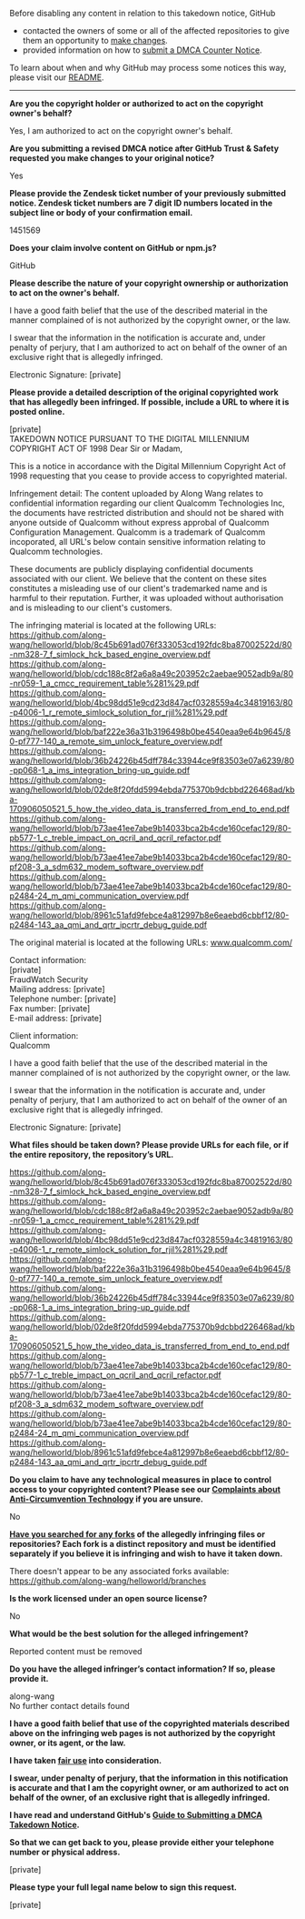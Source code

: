 Before disabling any content in relation to this takedown notice, GitHub
- contacted the owners of some or all of the affected repositories to give them an opportunity to [make changes](https://docs.github.com/en/github/site-policy/dmca-takedown-policy#a-how-does-this-actually-work).
- provided information on how to [submit a DMCA Counter Notice](https://docs.github.com/en/articles/guide-to-submitting-a-dmca-counter-notice).

To learn about when and why GitHub may process some notices this way, please visit our [README](https://github.com/github/dmca/blob/master/README.md#anatomy-of-a-takedown-notice).

---

**Are you the copyright holder or authorized to act on the copyright owner's behalf?**

Yes, I am authorized to act on the copyright owner's behalf.

**Are you submitting a revised DMCA notice after GitHub Trust & Safety requested you make changes to your original notice?**

Yes

**Please provide the Zendesk ticket number of your previously submitted notice. Zendesk ticket numbers are 7 digit ID numbers located in the subject line or body of your confirmation email.**

1451569

**Does your claim involve content on GitHub or npm.js?**

GitHub

**Please describe the nature of your copyright ownership or authorization to act on the owner's behalf.**

I have a good faith belief that the use of the described material in the manner complained of is not authorized by the copyright owner, or the law.

I swear that the information in the notification is accurate and, under penalty of perjury, that I am authorized to act on behalf of the owner of an exclusive right that is allegedly infringed.

Electronic Signature: [private]

**Please provide a detailed description of the original copyrighted work that has allegedly been infringed. If possible, include a URL to where it is posted online.**

[private]  
TAKEDOWN NOTICE PURSUANT TO THE DIGITAL MILLENNIUM COPYRIGHT ACT OF 1998
Dear Sir or Madam,

This is a notice in accordance with the Digital Millennium Copyright Act of 1998 requesting that you cease to provide access to copyrighted material.

Infringement detail: The content uploaded by Along Wang relates to confidential information regarding our client Qualcomm Technologies Inc, the documents have restricted distribution and should not be shared with anyone outside of Qualcomm without express approbal of Qualcomm Configuration Management. Qualcomm is a trademark of Qualcomm incoporated, all URL's below contain sensitive information relating to Qualcomm technologies.

These documents are publicly displaying confidential documents associated with our client. We believe that the content on these sites constitutes a misleading use of our client's trademarked name and is harmful to their reputation. Further, it was uploaded without authorisation and is misleading to our client's customers.

The infringing material is located at the following URLs:  
https://github.com/along-wang/helloworld/blob/8c45b691ad076f333053cd192fdc8ba87002522d/80-nm328-7_f_simlock_hck_based_engine_overview.pdf  
https://github.com/along-wang/helloworld/blob/cdc188c8f2a6a8a49c203952c2aebae9052adb9a/80-nr059-1_a_cmcc_requirement_table%281%29.pdf  
https://github.com/along-wang/helloworld/blob/4bc98dd51e9cd23d847acf0328559a4c34819163/80-p4006-1_r_remote_simlock_solution_for_rjil%281%29.pdf  
https://github.com/along-wang/helloworld/blob/baf222e36a31b3196498b0be4540eaa9e64b9645/80-pf777-140_a_remote_sim_unlock_feature_overview.pdf  
https://github.com/along-wang/helloworld/blob/36b24226b45dff784c33944ce9f83503e07a6239/80-pp068-1_a_ims_integration_bring-up_guide.pdf  
https://github.com/along-wang/helloworld/blob/02de8f20fdd5994ebda775370b9dcbbd226468ad/kba-170906050521_5_how_the_video_data_is_transferred_from_end_to_end.pdf  
https://github.com/along-wang/helloworld/blob/b73ae41ee7abe9b14033bca2b4cde160cefac129/80-pb577-1_c_treble_impact_on_qcril_and_qcril_refactor.pdf  
https://github.com/along-wang/helloworld/blob/b73ae41ee7abe9b14033bca2b4cde160cefac129/80-pf208-3_a_sdm632_modem_software_overview.pdf  
https://github.com/along-wang/helloworld/blob/b73ae41ee7abe9b14033bca2b4cde160cefac129/80-p2484-24_m_qmi_communication_overview.pdf  
https://github.com/along-wang/helloworld/blob/8961c51afd9febce4a812997b8e6eaebd6cbbf12/80-p2484-143_aa_qmi_and_qrtr_ipcrtr_debug_guide.pdf

The original material is located at the following URLs:
www.qualcomm.com/

Contact information:  
[private]  
FraudWatch Security  
Mailing address: [private]  
Telephone number: [private]  
Fax number: [private]  
E-mail address: [private]  

Client information:  
Qualcomm

I have a good faith belief that the use of the described material in the manner complained of is not authorized by the copyright owner, or the law.

I swear that the information in the notification is accurate and, under penalty of perjury, that I am authorized to act on behalf of the owner of an exclusive right that is allegedly infringed.

Electronic Signature: [private]  

**What files should be taken down? Please provide URLs for each file, or if the entire repository, the repository’s URL.**

https://github.com/along-wang/helloworld/blob/8c45b691ad076f333053cd192fdc8ba87002522d/80-nm328-7_f_simlock_hck_based_engine_overview.pdf  
https://github.com/along-wang/helloworld/blob/cdc188c8f2a6a8a49c203952c2aebae9052adb9a/80-nr059-1_a_cmcc_requirement_table%281%29.pdf  
https://github.com/along-wang/helloworld/blob/4bc98dd51e9cd23d847acf0328559a4c34819163/80-p4006-1_r_remote_simlock_solution_for_rjil%281%29.pdf  
https://github.com/along-wang/helloworld/blob/baf222e36a31b3196498b0be4540eaa9e64b9645/80-pf777-140_a_remote_sim_unlock_feature_overview.pdf  
https://github.com/along-wang/helloworld/blob/36b24226b45dff784c33944ce9f83503e07a6239/80-pp068-1_a_ims_integration_bring-up_guide.pdf  
https://github.com/along-wang/helloworld/blob/02de8f20fdd5994ebda775370b9dcbbd226468ad/kba-170906050521_5_how_the_video_data_is_transferred_from_end_to_end.pdf  
https://github.com/along-wang/helloworld/blob/b73ae41ee7abe9b14033bca2b4cde160cefac129/80-pb577-1_c_treble_impact_on_qcril_and_qcril_refactor.pdf  
https://github.com/along-wang/helloworld/blob/b73ae41ee7abe9b14033bca2b4cde160cefac129/80-pf208-3_a_sdm632_modem_software_overview.pdf  
https://github.com/along-wang/helloworld/blob/b73ae41ee7abe9b14033bca2b4cde160cefac129/80-p2484-24_m_qmi_communication_overview.pdf  
https://github.com/along-wang/helloworld/blob/8961c51afd9febce4a812997b8e6eaebd6cbbf12/80-p2484-143_aa_qmi_and_qrtr_ipcrtr_debug_guide.pdf

**Do you claim to have any technological measures in place to control access to your copyrighted content? Please see our <a href="https://docs.github.com/articles/guide-to-submitting-a-dmca-takedown-notice#complaints-about-anti-circumvention-technology">Complaints about Anti-Circumvention Technology</a> if you are unsure.**

No

**<a href="https://docs.github.com/articles/dmca-takedown-policy#b-what-about-forks-or-whats-a-fork">Have you searched for any forks</a> of the allegedly infringing files or repositories? Each fork is a distinct repository and must be identified separately if you believe it is infringing and wish to have it taken down.**

There doesn't appear to be any associated forks available: https://github.com/along-wang/helloworld/branches

**Is the work licensed under an open source license?**

No

**What would be the best solution for the alleged infringement?**

Reported content must be removed

**Do you have the alleged infringer’s contact information? If so, please provide it.**

along-wang  
No further contact details found

**I have a good faith belief that use of the copyrighted materials described above on the infringing web pages is not authorized by the copyright owner, or its agent, or the law.**

**I have taken <a href="https://www.lumendatabase.org/topics/22">fair use</a> into consideration.**

**I swear, under penalty of perjury, that the information in this notification is accurate and that I am the copyright owner, or am authorized to act on behalf of the owner, of an exclusive right that is allegedly infringed.**

**I have read and understand GitHub's <a href="https://docs.github.com/articles/guide-to-submitting-a-dmca-takedown-notice/">Guide to Submitting a DMCA Takedown Notice</a>.**

**So that we can get back to you, please provide either your telephone number or physical address.**

[private]  

**Please type your full legal name below to sign this request.**

[private]  
